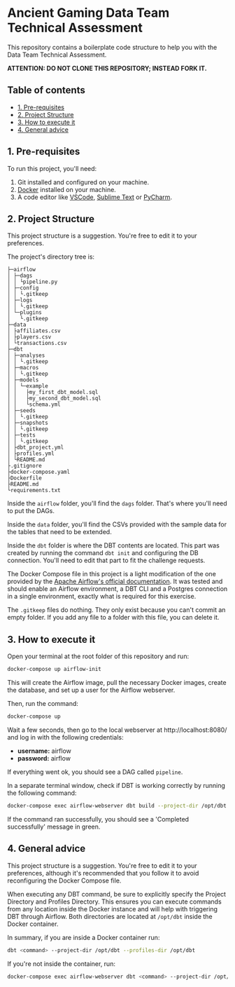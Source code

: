 # Ancient Gaming Data Team Technical Assessment
This repository contains a boilerplate code structure to help you with the Data Team Technical Assessment.

**ATTENTION: DO NOT CLONE THIS REPOSITORY; INSTEAD FORK IT.**

## Table of contents
- [1. Pre-requisites](#1-pre-requisites)
- [2. Project Structure](#2-project-structure)
- [3. How to execute it](#3-how-to-execute-it)
- [4. General advice](#4-general-advice)

## 1. Pre-requisites
To run this project, you'll need:

1. Git installed and configured on your machine.
2. [Docker](https://docs.docker.com/engine/install/) installed on your machine.
3. A code editor like [VSCode](https://code.visualstudio.com/download), [Sublime Text](https://www.sublimetext.com/download) or [PyCharm](https://www.jetbrains.com/pycharm/).

## 2. Project Structure
This project structure is a suggestion. You're free to edit it to your preferences.

The project's directory tree is:
```
├─airflow
│ ├─dags
│ │ └pipeline.py
│ ├─config
│ │ └.gitkeep
│ ├─logs
│ │ └.gitkeep
│ └─plugins
│   └.gitkeep
├─data
│ ├affiliates.csv
│ ├players.csv
│ └transactions.csv
├─dbt
│ ├─analyses
│ │ └.gitkeep
│ ├─macros
│ │ └.gitkeep
│ ├─models
│ │ └─example
│ │   ├my_first_dbt_model.sql
│ │   ├my_second_dbt_model.sql
│ │   └schema.yml
│ ├─seeds
│ │ └.gitkeep
│ ├─snapshots
│ │ └.gitkeep
│ ├─tests
│ │ └.gitkeep
│ ├dbt_project.yml
│ ├profiles.yml
│ └README.md
├.gitignore
├docker-compose.yaml
├Dockerfile
├README.md
└requirements.txt
```
Inside the `airflow` folder, you'll find the `dags` folder. That's where you'll need to put the DAGs.

Inside the `data` folder, you'll find the CSVs provided with the sample data for the tables that need to be extended.

Inside the `dbt` folder is where the DBT contents are located. This part was created by running the command `dbt init` and configuring the DB connection. You'll need to edit that part to fit the challenge requests.

The Docker Compose file in this project is a light modification of the one provided by the [Apache Airflow's official documentation](https://airflow.apache.org/docs/apache-airflow/2.11.0/howto/docker-compose/index.html). It was tested and should enable an Airflow environment, a DBT CLI and a Postgres connection in a single environment, exactly what is required for this exercise.

The `.gitkeep` files do nothing. They only exist because you can't commit an empty folder. If you add any file to a folder with this file, you can delete it.

## 3. How to execute it
Open your terminal at the root folder of this repository and run:

```bash
docker-compose up airflow-init
```

This will create the Airflow image, pull the necessary Docker images, create the database, and set up a user for the Airflow webserver.

Then, run the command:

```bash
docker-compose up
```

Wait a few seconds, then go to the local webserver at http://localhost:8080/ and log in with the following credentials:
- **username:** airflow
- **password:** airflow

If everything went ok, you should see a DAG called `pipeline`.

In a separate terminal window, check if DBT is working correctly by running the following command:

```bash
docker-compose exec airflow-webserver dbt build --project-dir /opt/dbt --profiles-dir /opt/dbt
```

If the command ran successfully, you should see a 'Completed successfully' message in green.

## 4. General advice
This project structure is a suggestion. You're free to edit it to your preferences, although it's recommended that you follow it to avoid reconfiguring the Docker Compose file.

When executing any DBT command, be sure to explicitly specify the Project Directory and Profiles Directory. This ensures you can execute commands from any location inside the Docker instance and will help with triggering DBT through Airflow. Both directories are located at `/opt/dbt` inside the Docker container.

In summary, if you are inside a Docker container run:
```bash
dbt <command> --project-dir /opt/dbt --profiles-dir /opt/dbt
```

If you're not inside the container, run:
```bash
docker-compose exec airflow-webserver dbt <command> --project-dir /opt/dbt --profiles-dir /opt/dbt
```
